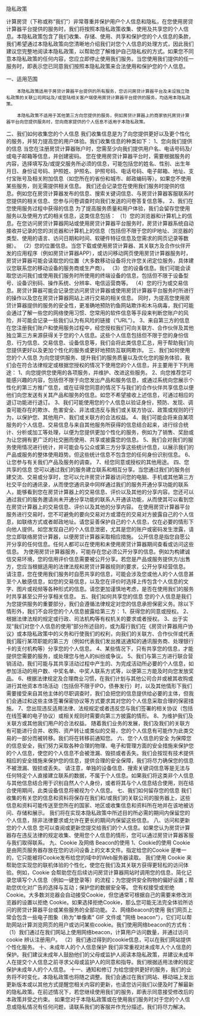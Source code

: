 
隐私政策

计算房贷（下称或称“我们”）非常尊重并保护用户个人信息和隐私，在您使用房贷计算器平台提供的服务时，我们将按照本隐私政策收集、使用及共享您的个人信息。本隐私政策包含了我们收集、存储、使用、共享和保护您的个人信息的条款，我们希望通过本隐私政策向您清晰地介绍我们对您个人信息的处理方式，因此我们建议您完整地阅读本隐私政策，以帮助您了解维护自己隐私权的方式。如果您不同意本隐私政策的任何内容，您应立即停止使用我们服务。当您使用我们提供的任一服务时，即表示您已同意我们按照本隐私政策来合法使用和保护您的个人信息。

一、适用范围

        本隐私政策适用于房贷计算器平台提供的所有服务，您访问房贷计算器平台及未设独立隐私政策的关联公司网站及/或登陆相关客户端使用房贷计算器平台提供的服务，均适用本隐私政策。
        
        本隐私政策不适用于其他第三方向您提供的服务，例如房贷计算器上的商家依托房贷计算器平台向您提供服务时，您向商家提供的个人信息不适用于本隐私政策。

二、我们如何收集您的个人信息
        我们收集信息是为了向您提供更好以及更个性化的服务，并努力提高您的用户体验。我们收集信息的种类如下：
1、您向我们提供的信息
        当您在注册房贷计算器账户时，您需至少向我们提供用户名、电话号码及/或电子邮箱等信息，并创建密码。
        您在使用房贷计算器平台时，需要根据服务的内容，选择填写及/或提交服务所必须的信息，可能包括您的姓名、性别、出生年月日、身份证号码、护照姓、护照名、护照号码、电话号码、电子邮箱、地址、支付宝账号及相关附加信息（如您所在的省份和城市、邮政编码等）。如果您不使用某些服务，则无需提供相关信息。
        我们还会记录您在使用我们服务时提供的信息。例如您在房贷计算器发布的信息、搜索关键词信息、与房贷计算器客服联系时您提供的相关信息、您参与问卷调查时向我们发送的问卷答复信息等。
2、我们在您使用服务过程中获得的信息
        为了提高服务质量和用户体验，我们会留存您使用服务以及使用方式的相关信息，这类信息包括：
        （1）您的浏览器和计算机上的信息。在您访问房贷计算器网站或使用房贷计算器平台服务时，房贷计算器系统自动接收并记录的您的浏览器和计算机上的信息（包括但不限于您的IP地址、浏览器的类型、使用的语言、访问日期和时间、软硬件特征信息及您需求的网页记录等数据）。
        （2）您的位置信息。当您下载或使用房贷计算器、其关联方及合作伙伴开发的应用程序（例如房贷计算器APP），或访问移动网页使用房贷计算器服务时，房贷计算器可能会读取您的位置（大多数移动设备将允许您关闭定位服务，具体建议您联系您的移动设备的服务商或生产商）。
        （3）您的设备信息。我们可能会读取您访问我们或使用我们服务时所使用的终端设备的信息，包括但不限于设备型号、设备识别码、操作系统、分辨率、电信运营商等。
        （4）您的行为或交易信息。房贷计算器可能会记录您访问房贷计算器或使用房贷计算器平台服务时所进行的操作以及您在房贷计算器网站上进行交易的相关信息。
        同时，为提高您使用房贷计算器提供的服务的安全性，更准确地预防钓鱼网站欺诈和木马病毒，我们可能会通过了解一些您的网络使用习惯、您常用的软件信息等手段来判断您账户的风险，并可能会记录一些我们认为有风险的链接（“URL”）。
3、来自第三方的信息
        在您注册我们账户和使用服务过程中，经您授权我们可向关联方、合作伙伴及其他独立第三方来源获得关于您的个人信息。这些个人信息包括但不限于您的身份信息、行为信息、交易信息、设备信息等，我们会将此类信息汇总，用于帮助我们向您提供更好以及更加个性化的服务或更好地预防互联网欺诈。
三、我们如何使用您的个人信息
        为向您提供服务、提升我们的服务质量以及优化您的服务体验，我们会在符合法律规定或根据您授权的情况下使用您的个人信息，并主要用于下列用途：
        1、向您提供您使用的各项服务，并维护、改进这些服务。
        2、向您推荐您可能感兴趣的内容，包括但不限于向您发出产品和服务信息，或通过系统向您展示个性化的第三方推广信息，或在征得您同意的情况下与我们的合作伙伴共享信息以便他们向您发送有关其产品和服务的信息。如您不希望接收上述信息，可通过相应的退订功能进行退订。
        3、我们可能使用您的个人信息以验证身份，预防、发现、调查可能存在的欺诈、危害安全、非法或违反与我们或关联方协议、政策或规则的行为，以保护您、其他用户、我们或关联方的合法权益。
        4、我们可能会将来自某项服务的个人信息、交易信息与来自其他服务所获得的信息结合起来，进行综合统计、分析或加工等处理，以便为您提供更加个性化的服务，例如为了销售、奖励或为让您拥有更广泛的社交圈而使用、共享或披露您的信息。
        5、我们会对我们的服务使用情况进行统计，并可能会与公众或第三方分享这些统计信息，以展示我们的产品或服务的整体使用趋势。但这些统计信息不包含您的任何身份识别信息。
        6、让您参与有关我们产品及服务的调查。
        7、经您同意或授权的其他用途。
四、您共享的信息
        您可以通过我们的服务建立联系和相互分享。当您通过我们的服务创建交流、交易或分享时，您可以允许房贷计算器访问您的电脑、手机或其他第三方社交平台的通讯录，从而使您通讯录中同样通过我们的服务开通分享功能的联系人，能够看到您在房贷计算器上的交易信息、评价以及其他的分享内容。您还可以通过我们的服务邀请尚未开通分享功能的联系人开通该功能，从而使其可以看到您在房贷计算器上的交易信息、评价以及其他的分享内容。
        在使用房贷计算器平台服务进行交易时，您不可避免的要向交易对方或潜在的交易对方披露自己的个人信息，如联络方式或者邮政地址。请您妥善保护自己的个人信息，仅在必要的情形下向他人提供。如您发现自己的个人信息泄密，尤其是您的账户或密码发生泄露，请您立即联络房贷计算器，以便房贷计算器采取相应措施。
        公开信息是指您自愿公开分享的任何信息。任何人都可以在使用和未使用房贷计算器期间查看或访问这些信息。
        为使用房贷计算器服务，可能存在您必须公开分享的信息。例如为构建诚信交易环境，您的信用评价信息需要被公开分享。若您是产品或服务提供方/出售方，您应当根据适用的法律法规和房贷计算器规则的要求，公开分享经营信息。
        请注意，您在使用我们服务时自愿共享的信息，可能会涉及您或他人的个人信息甚至个人敏感信息，如您的交易信息，以及您在评价时选择上传包含个人信息的文字、图片或视频等各种形式的信息。请您更加谨慎地考虑，是否在使用我们的服务时共享甚至公开分享相关信息。
五、我们如何共享您的信息
        您的个人信息是我们为您提供服务的重要部分，我们会遵循法律规定对您的信息承担保密义务。除以下情形外，我们不会将您的个人信息披露给第三方：         1、获得您的同意或授权。 
        2、根据法律法规的规定或行政、司法机构等有权机关的要求或者授权。
        3、出于实现“我们对您个人信息的使用”部分所述目的，或为履行我们在《房贷计算器用户协议》或本隐私政策中的义务和行使我们的权利，向我们的关联方、合作伙伴或代表我们履行某项职能的第三方（例如代表我们发出推送通知的通讯服务商、处理银行卡的支付机构等）分享您的个人信息。
        4、某些情况下，只有共享您的信息，才能提供您需要的服务，或处理您与他人的纠纷或争议。
        5、我们与第三方进行联合营销活动，我们可能与其共享活动过程中产生的、为完成活动所必要的个人信息，如参加活动的用户数、中奖名单、中奖人联系方式等，以便第三方能及时向您发放奖品。
        6、根据法律规定及合理商业习惯，在我们计划与其他公司合并或被其收购或进行其他资本市场活动（包括但不限于IPO，债券发行）时，以及其他情形下我们需要接受来自其他主体的尽职调查时，我们会把您的信息提供给必要的主体，但我们会通过和这些主体签署保密协议等方式要求其对您的个人信息采取合理的保密措施。
        7、您出现违反适用法律、法规规定或者违反您与我们签署的相关协议（包括在线签署的电子协议）或相关规则时需要向第三方披露的情形。
        8、为维护我们及关联方或其他我们用户的合法权益。
随着我们业务的发展，我们及我们的关联方有可能进行合并、收购、资产转让或类似的交易，您的个人信息有可能作为此类交易的一部分而被转移。我们将在转移前通知您。
六、您个人信息的安全
        为保障您的信息安全，我们努力采取各种合理的物理、电子和管理方面的安全措施来保护您的个人信息，使您的个人信息不会被泄漏、毁损或者丢失。我们会按现有技术提供相应的安全措施来保护您的信息，提供合理的安全保障，我们将尽力确保您的信息不被泄漏、毁损或丢失。
        请注意，单独的设备信息、搜索关键词信息等是无法与任何特定个人直接建立联系的数据，不属于个人信息。如果我们将这类非个人信息与其他信息结合用于识别自然人个人身份，或者将其与个人信息结合使用，则在结合使用期间，此类设备信息将被视为个人信息。
七、我们如何留存您的信息
        我们收集的有关您的信息和资料将保存在我们和/或我们的关联公司的服务器上，这些信息和资料可能传送至您所在的国家、地区或收集信息和资料所在地并在该地被访问、存储和展示。
        我们将在实现本隐私政策中所述目的所必需的期间内保留您的个人信息，除非法律要求或允许在更长的期间内保留这些信息。
八、访问和更新您的个人信息
        您可以查阅或更新您提交给我们的个人信息。如果您认为房贷计算器存在违反法律的规定收集、使用您个人信息的情形，您可以通过房贷计算器客服与我们取得联系。
九、Cookie 及网络 Beacon的使用
        1、Cookie的使用
        Cookie是由网页服务器存放在您的访问设备上的文本文件。指定给您的Cookie 是唯一的，它只能被将Cookie发布给您的域中的Web服务器读取。
        我们使用 Cookie 来帮助您实现您的联机体验的个性化，使您在我们及其关联方获得更轻松的访问体验。例如，Cookie 会帮助您在后续访问房贷计算器网站时调用您的信息，简化记录您填写个人信息（例如一键登录等）的流程；为您提供安全购物的偏好设置；帮助您优化对广告的选择与互动；保护您的数据安全等。
        您有权接受或拒绝 Cookie。大多数浏览器会自动接受Cookie，但您通常可根据自己的需要来修改浏览器的设置以拒绝 Cookie。如果选择拒绝Cookie，那么您可能无法完全体验所访问的房贷计算器平台或某些服务的全部功能。
        2、网络Beacon的使用
        我们网页上常会包含一些电子图象（称为"单像素" GIF 文件或 "网络 beacon"），它们可以帮助网站计算浏览网页的用户或访问某些cookie。我们使用网络beacon的方式有：
        （1）我们通过在我们网站上使用网络beacon，计算用户访问数量，并通过访问 cookie 辨认注册用户。
        （2）我们通过得到的cookie信息，可以在我们网站提供个性化服务。
十、未成年人的个人信息保护
        我们非常重视对未成年人个人信息的保护。我们建议未成年人鼓励他们的父母或监护人阅读本隐私政策，并建议未成年人在提交个人信息之前寻求父母或监护人的同意和指导。我们根据适用法律的规定保护未成年人的个人信息。
十一、通知和修订
        为给您提供更好的服务，我们的业务将不时变化，本隐私政策也将随之调整。我们会通过在我们网站、移动端上发出更新版本或以其他方式提醒您相关内容的更新，也请您访问我们以便及时了解最新的隐私政策。在前述情况下，若您继续使用我们的服务，即表示同意接受修改后的本政策并受之约束。
如果您对于本隐私政策或在使用我们服务时对于您的个人信息或隐私情况有任何问题，请联系我们的客服并作充分描述，我们将尽力解决。
